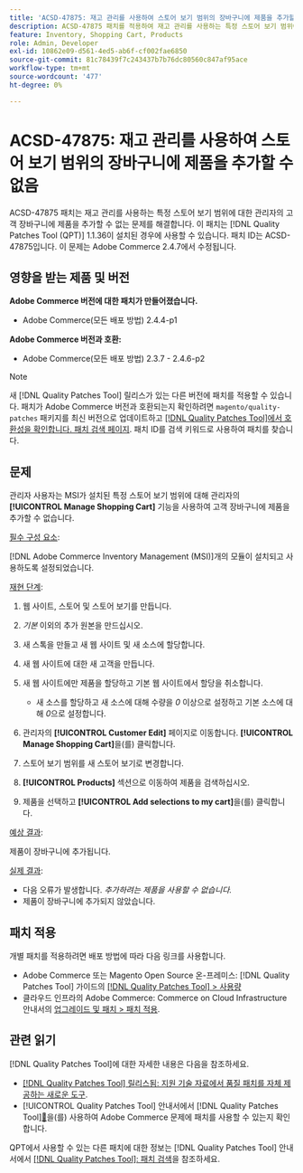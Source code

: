 ```yaml
---
title: 'ACSD-47875: 재고 관리를 사용하여 스토어 보기 범위의 장바구니에 제품을 추가할 수 없음'
description: ACSD-47875 패치를 적용하여 재고 관리를 사용하는 특정 스토어 보기 범위에 대해 관리자의 고객 장바구니에 제품을 추가할 수 없는 Adobe Commerce 문제를 해결합니다.
feature: Inventory, Shopping Cart, Products
role: Admin, Developer
exl-id: 10862e09-d561-4ed5-ab6f-cf002fae6850
source-git-commit: 81c78439f7c243437b7b76dc80560c847af95ace
workflow-type: tm+mt
source-wordcount: '477'
ht-degree: 0%

---
```


# ACSD-47875: 재고 관리를 사용하여 스토어 보기 범위의 장바구니에 제품을 추가할 수 없음

ACSD-47875 패치는 재고 관리를 사용하는 특정 스토어 보기 범위에 대한 관리자의 고객 장바구니에 제품을 추가할 수 없는 문제를 해결합니다. 이 패치는 [!DNL Quality Patches Tool (QPT)] 1.1.36이 설치된 경우에 사용할 수 있습니다. 패치 ID는 ACSD-47875입니다. 이 문제는 Adobe Commerce 2.4.7에서 수정됩니다.

## 영향을 받는 제품 및 버전

**Adobe Commerce 버전에 대한 패치가 만들어졌습니다.**

* Adobe Commerce(모든 배포 방법) 2.4.4-p1

**Adobe Commerce 버전과 호환:**

* Adobe Commerce(모든 배포 방법) 2.3.7 - 2.4.6-p2

>[!NOTE]
>
>새 [!DNL Quality Patches Tool] 릴리스가 있는 다른 버전에 패치를 적용할 수 있습니다. 패치가 Adobe Commerce 버전과 호환되는지 확인하려면 `magento/quality-patches` 패키지를 최신 버전으로 업데이트하고 [[!DNL Quality Patches Tool]에서 호환성을 확인합니다. 패치 검색 페이지](https://experienceleague.adobe.com/tools/commerce-quality-patches/index.html). 패치 ID를 검색 키워드로 사용하여 패치를 찾습니다.

## 문제

관리자 사용자는 MSI가 설치된 특정 스토어 보기 범위에 대해 관리자의 **[!UICONTROL Manage Shopping Cart]** 기능을 사용하여 고객 장바구니에 제품을 추가할 수 없습니다.

<u>필수 구성 요소</u>:

[!DNL Adobe Commerce Inventory Management (MSI)]개의 모듈이 설치되고 사용하도록 설정되었습니다.

<u>재현 단계</u>:

1. 웹 사이트, 스토어 및 스토어 보기를 만듭니다.
1. *기본* 이외의 추가 원본을 만드십시오.
1. 새 스톡을 만들고 새 웹 사이트 및 새 소스에 할당합니다.
1. 새 웹 사이트에 대한 새 고객을 만듭니다.
1. 새 웹 사이트에만 제품을 할당하고 기본 웹 사이트에서 할당을 취소합니다.

   * 새 소스를 할당하고 새 소스에 대해 수량을 *0* 이상으로 설정하고 기본 소스에 대해 *0*&#x200B;으로 설정합니다.

1. 관리자의 **[!UICONTROL Customer Edit]** 페이지로 이동합니다. **[!UICONTROL Manage Shopping Cart]**&#x200B;을(를) 클릭합니다.
1. 스토어 보기 범위를 새 스토어 보기로 변경합니다.
1. **[!UICONTROL Products]** 섹션으로 이동하여 제품을 검색하십시오.
1. 제품을 선택하고 **[!UICONTROL Add selections to my cart]**&#x200B;을(를) 클릭합니다.

<u>예상 결과</u>:

제품이 장바구니에 추가됩니다.

<u>실제 결과</u>:

* 다음 오류가 발생합니다. *추가하려는 제품을 사용할 수 없습니다.*
* 제품이 장바구니에 추가되지 않았습니다.

## 패치 적용

개별 패치를 적용하려면 배포 방법에 따라 다음 링크를 사용합니다.

* Adobe Commerce 또는 Magento Open Source 온-프레미스: [!DNL Quality Patches Tool] 가이드의 [[!DNL Quality Patches Tool] > 사용량](/help/tools/quality-patches-tool/usage.md)
* 클라우드 인프라의 Adobe Commerce: Commerce on Cloud Infrastructure 안내서의 [업그레이드 및 패치 > 패치 적용](https://experienceleague.adobe.com/docs/commerce-cloud-service/user-guide/develop/upgrade/apply-patches.html).

## 관련 읽기

[!DNL Quality Patches Tool]에 대한 자세한 내용은 다음을 참조하세요.

* [[!DNL Quality Patches Tool] 릴리스됨: 지원 기술 자료에서 품질 패치를 자체 제공하는 새로운 도구](https://experienceleague.adobe.com/en/docs/commerce-knowledge-base/kb/announcements/commerce-announcements/magento-quality-patches-released-new-tool-to-self-serve-quality-patches).
* [!UICONTROL Quality Patches Tool] 안내서에서  [!DNL Quality Patches Tool][&#128279;](/help/tools/quality-patches-tool/patches-available-in-qpt/check-patch-for-magento-issue-with-magento-quality-patches.md)을(를) 사용하여 Adobe Commerce 문제에 패치를 사용할 수 있는지 확인합니다.


QPT에서 사용할 수 있는 다른 패치에 대한 정보는 [!DNL Quality Patches Tool] 안내서에서 [[!DNL Quality Patches Tool]: 패치 검색](https://experienceleague.adobe.com/tools/commerce-quality-patches/index.html)을 참조하세요.
